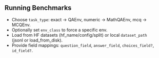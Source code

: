 ## Running Benchmarks

- Choose `task_type`: exact → QAEnv, numeric → MathQAEnv, mcq → MCQEnv.
- Optionally set `env_class` to force a specific env.
- Load from HF datasets (hf_name/config/split) or local `dataset_path` (jsonl or load_from_disk).
- Provide field mappings: `question_field`, `answer_field`, `choices_field?`, `id_field?`.


